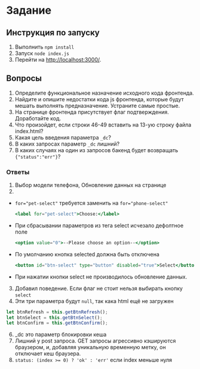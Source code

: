 # Задание

## Инструкция по запуску

1. Выполнить `npm install`
2. Запуск `node index.js`
3. Перейти на [http://localhost:3000/](http://localhost:3000/).

## Вопросы

1. Определите функциональное назначение исходного кода фронтенда.
2. Найдите и опишите недостатки кода js фронтенда, которые будут мешать выполнять предназначение. Устраните самые простые.
3. На странице фронтенда присутствует флаг подтверждения. Доработайте код.
4. Что произойдет, если строки 46-49 вставить на 13-ую строку файла index.html?
5. Какая цель введения параметра `_dc`?
6. В каких запросах параметр `_dc` лишний?
7. В каких случаях на один из запросов бакенд будет возвращать `{"status":"err"}`?

### Ответы
1. Выбор модели телефона, Обновление данных на странице
2. 
* `for="pet-select"` требуется заменить на `for="phone-select"`

  ```jsx
  <label for="pet-select">Choose:</label>
  ```
* При сбрасывании параметров из тега select исчезало дефолтное поле

  ```jsx
  <option value="0">--Please choose an option--</option>
  ```
* По умолчанию кнопка selected должна быть отключена

  ```jsx
  <button id="btn-select" type="button" disabled="true">Select</button>
  ```
* При нажатии кнопки select не производилось обновление данных.

3. Добавил поведение. Если флаг не стоит нельзя выбирать кнопку `select`
4. Эти три параметра будут `null`, так кака html ещё не загружен
```jsx
let btnRefresh = this.getBtnRefresh();
let btnSelect = this.getBtnSelect();
let btnConfirm = this.getBtnConfirm();
```

6. _dc это параметр блокировки кеша
7. Лишний у post запроса. 
   GET запросы агрессивно кэшируются браузером, и, добавляя уникальную временную метку, он отключает кеш браузера.
8. `status: (index >= 0) ? 'ok' : 'err'` если index меньше нуля